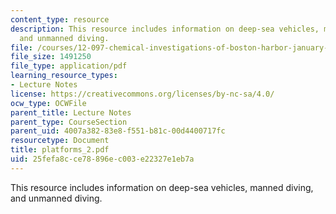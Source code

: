```yaml
---
content_type: resource
description: This resource includes information on deep-sea vehicles, manned diving,
  and unmanned diving.
file: /courses/12-097-chemical-investigations-of-boston-harbor-january-iap-2006/25fefa8cce78896ec003e22327e1eb7a_platforms_2.pdf
file_size: 1491250
file_type: application/pdf
learning_resource_types:
- Lecture Notes
license: https://creativecommons.org/licenses/by-nc-sa/4.0/
ocw_type: OCWFile
parent_title: Lecture Notes
parent_type: CourseSection
parent_uid: 4007a382-83e8-f551-b81c-00d4400717fc
resourcetype: Document
title: platforms_2.pdf
uid: 25fefa8c-ce78-896e-c003-e22327e1eb7a
---
```

This resource includes information on deep-sea vehicles, manned diving, and unmanned diving.